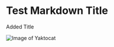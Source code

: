 # Test Markdown Title

Added Title



![Image of Yaktocat](https://octodex.github.com/images/yaktocat.png)
